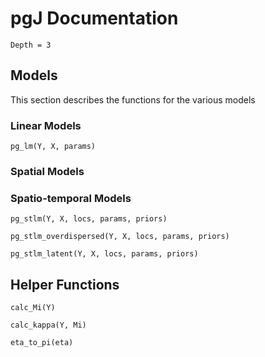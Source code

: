 # pgJ Documentation


```@contents
Depth = 3
```


## Models

This section describes the functions for the various models

### Linear Models
```@docs
pg_lm(Y, X, params)
```

### Spatial Models


### Spatio-temporal Models

```@docs
pg_stlm(Y, X, locs, params, priors)
```

```@docs
pg_stlm_overdispersed(Y, X, locs, params, priors)
```

```@docs
pg_stlm_latent(Y, X, locs, params, priors)
```

## Helper Functions

```@docs
calc_Mi(Y)
```

```@docs
calc_kappa(Y, Mi)
```

```@docs
eta_to_pi(eta)
```